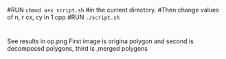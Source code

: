 #RUN 
`chmod a+x script.sh`
#in the current directory.
#Then change values of n, r cx, cy in 1.cpp
#RUN 
`./script.sh`

#
See results in op.png First image is origina polygon and second is decomposed polygons, third is ,merged polygons
#